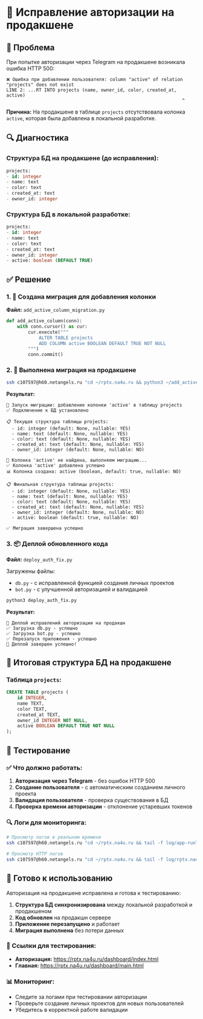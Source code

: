 # 🔧 Исправление авторизации на продакшене

## 🚨 Проблема
При попытке авторизации через Telegram на продакшене возникала ошибка HTTP 500:

```
❌ Ошибка при добавлении пользователя: column "active" of relation "projects" does not exist
LINE 2: ...RT INTO projects (name, owner_id, color, created_at, active)
                                                                 ^
```

**Причина:** На продакшене в таблице `projects` отсутствовала колонка `active`, которая была добавлена в локальной разработке.

## 🔍 Диагностика

### Структура БД на продакшене (до исправления):
```sql
projects:
- id: integer
- name: text  
- color: text
- created_at: text
- owner_id: integer
```

### Структура БД в локальной разработке:
```sql
projects:
- id: integer
- name: text
- color: text  
- created_at: text
- owner_id: integer
- active: boolean (DEFAULT TRUE)
```

## ✅ Решение

### 1. 🔧 Создана миграция для добавления колонки

**Файл:** `add_active_column_migration.py`

```python
def add_active_column(conn):
    with conn.cursor() as cur:
        cur.execute("""
            ALTER TABLE projects 
            ADD COLUMN active BOOLEAN DEFAULT TRUE NOT NULL
        """)
        conn.commit()
```

### 2. 🚀 Выполнена миграция на продакшене

```bash
ssh c107597@h60.netangels.ru "cd ~/rptx.na4u.ru && python3 ~/add_active_column_migration.py"
```

**Результат:**
```
🚀 Запуск миграции: добавление колонки 'active' в таблицу projects
✅ Подключение к БД установлено

📋 Текущая структура таблицы projects:
  - id: integer (default: None, nullable: YES)
  - name: text (default: None, nullable: YES)
  - color: text (default: None, nullable: YES)
  - created_at: text (default: None, nullable: YES)
  - owner_id: integer (default: None, nullable: NO)

🔧 Колонка 'active' не найдена, выполняем миграцию...
✅ Колонка 'active' добавлена успешно
📊 Колонка создана: active (boolean, default: true, nullable: NO)

📋 Финальная структура таблицы projects:
  - id: integer (default: None, nullable: YES)
  - name: text (default: None, nullable: YES)
  - color: text (default: None, nullable: YES)
  - created_at: text (default: None, nullable: YES)
  - owner_id: integer (default: None, nullable: NO)
  - active: boolean (default: true, nullable: NO)

✅ Миграция завершена успешно
```

### 3. 📦 Деплой обновленного кода

**Файл:** `deploy_auth_fix.py`

Загружены файлы:
- `db.py` - с исправленной функцией создания личных проектов
- `bot.py` - с улучшенной авторизацией и валидацией

```bash
python3 deploy_auth_fix.py
```

**Результат:**
```
🚀 Деплой исправлений авторизации на продакшн
✅ Загрузка db.py - успешно
✅ Загрузка bot.py - успешно  
✅ Перезапуск приложения - успешно
🎉 Деплой завершен успешно!
```

## 🎯 Итоговая структура БД на продакшене

### Таблица `projects`:
```sql
CREATE TABLE projects (
    id INTEGER,
    name TEXT,
    color TEXT,
    created_at TEXT,
    owner_id INTEGER NOT NULL,
    active BOOLEAN DEFAULT TRUE NOT NULL
);
```

## 🧪 Тестирование

### ✅ Что должно работать:
1. **Авторизация через Telegram** - без ошибок HTTP 500
2. **Создание пользователя** - с автоматическим созданием личного проекта
3. **Валидация пользователя** - проверка существования в БД
4. **Проверка времени авторизации** - отклонение устаревших токенов

### 🔍 Логи для мониторинга:
```bash
# Просмотр логов в реальном времени
ssh c107597@h60.netangels.ru "cd ~/rptx.na4u.ru && tail -f log/app-runlog/current"

# Просмотр HTTP логов
ssh c107597@h60.netangels.ru "cd ~/rptx.na4u.ru && tail -f log/rptx.na4u.ru-asgi.log"
```

## 🚀 Готово к использованию

Авторизация на продакшене исправлена и готова к тестированию:

1. **Структура БД синхронизирована** между локальной разработкой и продакшеном
2. **Код обновлен** на продакшн сервере
3. **Приложение перезапущено** и работает
4. **Миграция выполнена** без потери данных

### 🔗 Ссылки для тестирования:
- **Авторизация:** https://rptx.na4u.ru/dashboard/index.html
- **Главная:** https://rptx.na4u.ru/dashboard/main.html

### 📊 Мониторинг:
- Следите за логами при тестировании авторизации
- Проверьте создание личных проектов для новых пользователей
- Убедитесь в корректной работе валидации